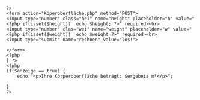 <?php 
$anzeige = false;
if(isset($_POST['rechnen'])){
    $height = $_POST["height"];
    $weight = $_POST["weight"];
    $erg = sqrt($height * $weight / 3600);
    $ergebnis = round($erg, 2);
    $anzeige = true;
   
  }

?>


<!DOCTYPE html>
<html lang="en">
<head>
    <meta charset="UTF-8">
    <meta http-equiv="X-UA-Compatible" content="IE=edge">
    <meta name="viewport" content="width=device-width, initial-scale=1.0">
    <title>Document</title>
</head>
<body>
    <?php 
    if($anzeige == false) {

    ?>
    <form action="Köperoberfläche.php" method="POST">
    <input type="number" class="hei" name="height" placeholder="h" value="<?php if(isset($height))  echo $height; ?>" required><br>
    <input type="number" clas="wei" name="weight" placeholder="w" value="<?php if(isset($weight))  echo $weight ?>" required><br>
    <input type="submit" name="rechnen" value="los!">
    
    </form>
    <?php 
    } ?>
    <?php 
    if($anzeige == true) {
        echo "<p>Ihre Körperoberfläche beträgt: $ergebnis m²</p>";
        
    }
    ?>
</body>
</html>
<style>
form {
  display: flex;
  flex-direction: column;
  align-items: center;
  justify-content: center;
  background-color: #f9f3e6;
  padding: 20px;
  border-radius: 10px;
}
label {
  margin: 10px 0;
  font-weight: bold;
}
input[type=number] {
  padding: 10px;
  border: none;
  border-radius: 5px;
  background-color: #f2eee8;
  font-size: 16px;
  color: #333;
  text-align: center;
  width: 100%;
  max-width: 300px;
}
input[type=submit] {
  padding: 5px;
  border: none;
  border-radius: 5px;
  background-color: #ffcb9a;
  font-size: 16px;
  color: #fff;
  cursor: pointer;
  transition: all 0.3s ease-in-out;
  width: 100%;
  max-width: 300px;
}
input[type=submit]:hover {
  background-color: #ffbd4a;
}
</style>
